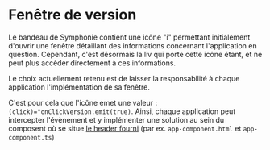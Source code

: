 # Fenêtre de version
Le bandeau de Symphonie contient une icône "i" permettant initialement d'ouvrir une fenêtre détaillant des informations
concernant l'application en question. Cependant, c'est désormais la liv qui porte cette icône étant, et ne peut plus
accèder directement à ces informations.

Le choix actuellement retenu est de laisser la responsabilité à chaque application l'implémentation de sa fenêtre.

C'est pour cela que l'icône emet une valeur : ``(click)="onClickVersion.emit(true)``. Ainsi, chaque application
peut intercepter l'évènement et y implémenter une solution au sein du composent où se situe [le header fourni](bandeau.md#Header) 
(par ex. `app-component.html` et `app-component.ts`)
